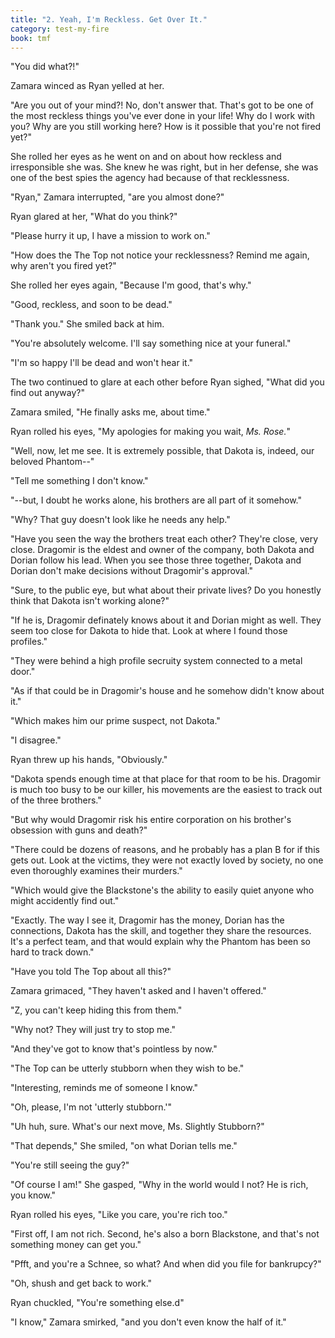 ```yaml
---
title: "2. Yeah, I'm Reckless. Get Over It."
category: test-my-fire
book: tmf
---
```

"You did what?!"

Zamara winced as Ryan yelled at her.

"Are you out of your mind?! No, don't answer that. That's got to be one of the most reckless things you've ever done in your life! Why do I work with you? Why are you still working here? How is it possible that you're not fired yet?"

She rolled her eyes as he went on and on about how reckless and irresponsible she was. She knew he was right, but in her defense, she was one of the best spies the agency had because of that recklessness.

"Ryan," Zamara interrupted, "are you almost done?"

Ryan glared at her, "What do you think?"

"Please hurry it up, I have a mission to work on."

"How does the The Top not notice your recklessness? Remind me again, why aren't you fired yet?"

She rolled her eyes again, "Because I'm good, that's why."

"Good, reckless, and soon to be dead."

"Thank you." She smiled back at him.

"You're absolutely welcome. I'll say something nice at your funeral."

"I'm so happy I'll be dead and won't hear it."

The two continued to glare at each other before Ryan sighed, "What did you find out anyway?"

Zamara smiled, "He finally asks me, about time."

Ryan rolled his eyes, "My apologies for making you wait, *Ms. Rose.*"

"Well, now, let me see. It is extremely possible, that Dakota is, indeed, our beloved Phantom--"

"Tell me something I don't know."

"--but, I doubt he works alone, his brothers are all part of it somehow."

"Why? That guy doesn't look like he needs any help."

"Have you seen the way the brothers treat each other? They're close, very close. Dragomir is the eldest and owner of the company, both Dakota and Dorian follow his lead. When you see those three together, Dakota and Dorian don't make decisions without Dragomir's approval."

"Sure, to the public eye, but what about their private lives? Do you honestly think that Dakota isn't working alone?"

"If he is, Dragomir definately knows about it and Dorian might as well. They seem too close for Dakota to hide that. Look at where I found those profiles."

"They were behind a high profile secruity system connected to a metal door."

"As if that could be in Dragomir's house and he somehow didn't know about it."

"Which makes him our prime suspect, not Dakota."

"I disagree."

Ryan threw up his hands, "Obviously."

"Dakota spends enough time at that place for that room to be his. Dragomir is much too busy to be our killer, his movements are the easiest to track out of the three brothers."

"But why would Dragomir risk his entire corporation on his brother's obsession with guns and death?"

"There could be dozens of reasons, and he probably has a plan B for if this gets out. Look at the victims, they were not exactly loved by society, no one even thoroughly examines their murders."

"Which would give the Blackstone's the ability to easily quiet anyone who might accidently find out."

"Exactly. The way I see it, Dragomir has the money, Dorian has the connections, Dakota has the skill, and together they share the resources. It's a perfect team, and that would explain why the Phantom has been so hard to track down."

"Have you told The Top about all this?"

Zamara grimaced, "They haven't asked and I haven't offered."

"Z, you can't keep hiding this from them."

"Why not? They will just try to stop me."

"And they've got to know that's pointless by now."

"The Top can be utterly stubborn when they wish to be."

"Interesting, reminds me of someone I know."

"Oh, please, I'm not 'utterly stubborn.'"

"Uh huh, sure. What's our next move, Ms. Slightly Stubborn?"

"That depends," She smiled, "on what Dorian tells me."

"You're still seeing the guy?"

"Of course I am!" She gasped, "Why in the world would I not? He is rich, you know."

Ryan rolled his eyes, "Like you care, you're rich too."

"First off, I am not rich. Second, he's also a born Blackstone, and that's not something money can get you."

"Pfft, and you're a Schnee, so what? And when did you file for bankrupcy?"

"Oh, shush and get back to work."

Ryan chuckled, "You're something else.d"

"I know," Zamara smirked, "and you don't even know the half of it."

<!--
Dorian looked at his watch for the fifth time. *Where is she?* Samantha was late, and she was going to make him late as well. He hated being late, absolutely hated it. The only time he liked being late was when he was making a statement by doing it. He sighed in frustration, *Of all the days she choose to be late...*

"Patience isn't one of your strengths, Dorian."

Dorian turned to his brother and tried to hide his annoyance. "So? I have many more valuable ones."

Dragomir chuckled, "And what do you consider more valuable than patience?"

"Consistency, for one."

"Consistency? Consistency makes you predictable."

Dorian rolled his eyes, "Punctuality."

Dragomir shook his head, "Punctuality over patience?"

"Being punctual is a very good strength." scowled Dorian.

"True." Dragomir sipped on his glass of wine, "but patience is a virtue."

"What's that supposed to mean?" Dorian snapped.

"Look at you, you're getting all stressed out just because Ms. Rose is five minutes late."

"Seven and a half."

Dragomir raised a brow, "See my point?"

"Yes." Dorian sighed through his teeth.

"You don't need to worry so much, the board members should wait for you after all the trouble they've caused."

Dorian scoffed, "I don't care about them, Slater will be there."

"Ah, yes, the prestigious Gavriel Slater. I suppose one wouldn't want to upset him."

"Why do I feel like you're teasing me?"

"Perhaps," Dragomir smirked, "I am."

Dorian scowled at his brother, "Knock it off."

"Do you truly think it wise to bring this Ms. Rose into his presence? Did you hear about the interesting chat she had with Dakota?"

"What? You think she's a spy too?"

Dragomir shrugged, "It's possible, very possible."

Dorian turned away, "Then she'll be taken care of accordingly."

"Is that how much her life means to you, Dorian?"

"Why do you care?" Dorian glared back at him.

"It's true then, you do change women like one changes clothes."

Dorian gritted his teeth, "At least I have women."

"And? What good are they to you?"

"For her sake," Dorian sighed, "I hope Samantha isn't a spy."

"Oh?"

"There's something about her that intrigues me, I can't put my finger on it."

"Is it possible that you've found some clothing you do like?"

Dorian shot a look at his brother and walked back to the balcony. He watched the two birds taking a bath in the middle of the garden. Dorian never understood Dragomir's obsession with nature, dozens of flowers lined the twisting pathway through the acre of land. Groves of trees followed after them, apples and oranges, even grapes. It was beautiful, he couldn't deny that but why Dragomir took it upon himself to personally oversee their care still eluded Dorian.

He turned to his brother, "If you took care of women the way you look after your gardening, you'd
be married with kids by now."

Dragomir smiled but said nothing. Dorian turned back to the garden and resisted the urge to glance
at his watch again.

"Dorian."

"Hmm?"

"Whatever you're looking for will never come to you instantly. Be patient and use wisdom, racing after every little ripple will cause you to miss the bigger ripples worth your attention."

Dorian held his brother's gaze for a moment longer before turning back to the two birds playing in the water.

"The only problem," He muttered, "is that I don't know *what* I'm looking for."

A movement to his right caught his eye. Dorian watched as Samantha Rose stepped out of her car. She was on the phone and her gaze met his. She did not smile and he didn't either. Something told him that she wasn't what he was looking for either.
-->